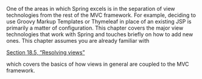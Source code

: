One of the areas in which Spring excels is in the separation of view technologies from the rest of the MVC framework. For example, deciding to use Groovy Markup Templates or Thymeleaf in place of an existing JSP is primarily a matter of configuration. This chapter covers the major view technologies that work with Spring and touches briefly on how to add new ones. This chapter assumes you are already familiar with

[Section 18.5, “Resolving views”](https://docs.spring.io/spring/docs/5.0.0.M5/spring-framework-reference/html/mvc.html#mvc-viewresolver)

which covers the basics of how views in general are coupled to the MVC framework.

